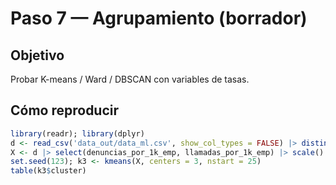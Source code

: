 # Paso 7 — Agrupamiento (borrador)

## Objetivo
Probar K-means / Ward / DBSCAN con variables de tasas.

## Cómo reproducir
```r
library(readr); library(dplyr)
d <- read_csv('data_out/data_ml.csv', show_col_types = FALSE) |> distinct(distrito, anio, .keep_all = TRUE)
X <- d |> select(denuncias_por_1k_emp, llamadas_por_1k_emp) |> scale() |> as.matrix()
set.seed(123); k3 <- kmeans(X, centers = 3, nstart = 25)
table(k3$cluster)
```
